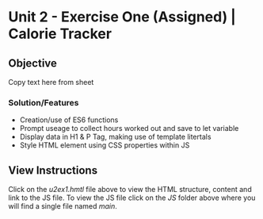 # Unit 2 - Exercise One (Assigned) | Calorie Tracker

## Objective

Copy text here from sheet

### Solution/Features

- Creation/use of ES6 functions
- Prompt useage to collect hours worked out and save to let variable
- Display data in H1 & P Tag, making use of template litertals
- Style HTML element using CSS properties within JS

## View Instructions

Click on the _u2ex1.hmtl_ file above to view the HTML structure, content and link to the JS file. To view the JS file click on the _JS_ folder above where you will find a single file named _main_.
